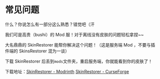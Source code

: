 # 常见问题

什么？你说怎么有一部分这么熟悉？错觉吧（汗

我们可是高贵（bushi）的 Mod 服！对于离线没有皮肤的问题轻松拿捏~~

大名鼎鼎的 SkinRestorer 能帮你解决这个问题！（这是服务端 Mod ，不要与插件端的 SkinsRestorer 混为一谈）

下载 SkinRestorer 后丢到`mods`文件夹，重启服务端，你就能看到你的皮肤了！

下载地址：[SkinRestorer - Modrinth](https://modrinth.com/mod/skinrestorer) [SkinRestorer - CurseForge](https://www.curseforge.com/minecraft/mc-mods/skinrestorer)
